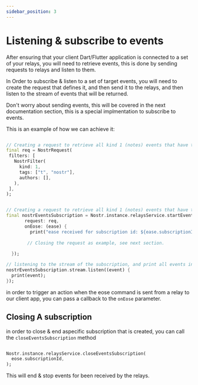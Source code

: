 ```yaml
---
sidebar_position: 3
---
```


# Listening & subscribe to events

After ensuring that your client Dart/Flutter application is connected to a set of your relays, you will need to retrieve events, this is done by sending requests to relays and listen to them.

In Order to subscribe & listen to a set of target events, you will need to create the request that defines it, and then send it to the relays, and then listen to the stream of events that will be returned.

Don't worry about sending events, this will be covered in the next documentation section, this is a special implmentation to subscribe to events.

This is an example of how we can achieve it:

```dart

// Creating a request to retrieve all kind 1 (notes) events that have the "nostr" tag.
final req = NostrRequest(
 filters: [
   NostrFilter(
     kind: 1,
     tags: ["t", "nostr"],
     authors: [],
   ),
 ],
);


// Creating a request to retrieve all kind 1 (notes) events that have the "nostr" tag.
final nostrEventsSubscription = Nostr.instance.relaysService.startEventsSubscription(
       request: req,
       onEose: (ease) {
         print("ease received for subscription id: ${ease.subscriptionId}");
     
        // Closing the request as example, see next section.
  
  });

// listening to the stream of the subscription, and print all events in the debug console.
nostrEventsSubscription.stream.listen((event) {
  print(event);
});

```

in order to trigger an action when the eose command is sent from a relay to our client app, you can pass a callback to the `onEose` parameter.

## Closing A subscription

in order to close & end aspecific subscription that is created, you can call the `closeEventsSubscription` method

```dart

Nostr.instance.relaysService.closeEventsSubscription(
  eose.subscriptionId,
);
```

This will end & stop events for been received by the relays.